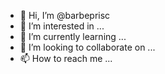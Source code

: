 - 👋 Hi, I’m @barbeprisc
- 👀 I’m interested in ...
- 🌱 I’m currently learning ...
- 💞️ I’m looking to collaborate on ...
- 📫 How to reach me ...

<!---
barbeprisc/barbeprisc is a ✨ special ✨ repository because its `README.md` (this file) appears on your GitHub profile.
You can click the Preview link to take a look at your changes.
--->
